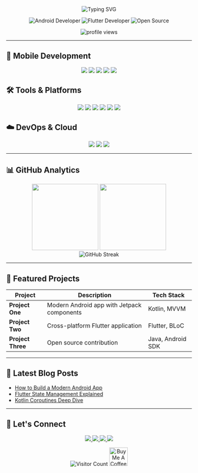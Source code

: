 <div align="center">
  <img src="https://readme-typing-svg.herokuapp.com?font=Fira+Code&weight=700&size=28&duration=4000&pause=1000&color=00F72D&background=000000&center=true&vCenter=true&width=800&height=50&lines=console.log(%22Hello%2C+World!%22);Navneet+Sheoran+Here👋;Android+%7C+Flutter+Developer;Open+Source+Contributor;Tech+Enthusiast" alt="Typing SVG" />
  
  ![Android Developer](https://img.shields.io/badge/-Android%20Developer-3DDC84?style=flat&logo=android&logoColor=white)
  ![Flutter Developer](https://img.shields.io/badge/-Flutter%20Developer-02569B?style=flat&logo=flutter&logoColor=white)
  ![Open Source](https://img.shields.io/badge/-Open%20Source-181717?style=flat&logo=github&logoColor=white)
  
  <img src="https://komarev.com/ghpvc/?username=Navneetsheoran07&label=Profile+Views&color=blueviolet&style=flat" alt="profile views" />
</div>

---

## 📱 **Mobile Development**
<p align="center"> 
  <img src="https://img.shields.io/badge/Android-3DDC84?logo=android&logoColor=white&style=for-the-badge"> 
  <img src="https://img.shields.io/badge/Flutter-02569B?logo=flutter&logoColor=white&style=for-the-badge"> 
  <img src="https://img.shields.io/badge/Kotlin-0095D5?logo=kotlin&logoColor=white&style=for-the-badge"> 
  <img src="https://img.shields.io/badge/Dart-0175C2?logo=dart&logoColor=white&style=for-the-badge"> 
  <img src="https://img.shields.io/badge/Java-ED8B00?logo=java&logoColor=white&style=for-the-badge"> 
</p>

## 🛠 **Tools & Platforms**
<p align="center"> 
  <img src="https://img.shields.io/badge/Android_Studio-3DDC84?logo=android-studio&logoColor=white&style=for-the-badge"> 
  <img src="https://img.shields.io/badge/Firebase-FFCA28?logo=firebase&logoColor=white&style=for-the-badge"> 
  <img src="https://img.shields.io/badge/Git-F05032?logo=git&logoColor=white&style=for-the-badge"> 
  <img src="https://img.shields.io/badge/Figma-F24E1E?logo=figma&logoColor=white&style=for-the-badge"> 
  <img src="https://img.shields.io/badge/GitLab-330F63?logo=gitlab&logoColor=white&style=for-the-badge"> 
  <img src="https://img.shields.io/badge/WordPress-21759B?logo=wordpress&logoColor=white&style=for-the-badge"> 
</p>

## ☁️ **DevOps & Cloud**
<p align="center"> 
  <img src="https://img.shields.io/badge/AWS-232F3E?logo=amazon-aws&logoColor=white&style=for-the-badge"> 
  <img src="https://img.shields.io/badge/Google_Cloud-4285F4?logo=google-cloud&logoColor=white&style=for-the-badge"> 
  <img src="https://img.shields.io/badge/Linux-FCC624?logo=linux&logoColor=black&style=for-the-badge"> 
</p>

---

## 📊 **GitHub Analytics**
<div align="center"> 
  <img height="180em" src="https://github-readme-stats.vercel.app/api?username=Navneetsheoran07&show_icons=true&theme=radical&include_all_commits=true&count_private=true&hide_border=true"/> 
  <img height="180em" src="https://github-readme-stats.vercel.app/api/top-langs/?username=Navneetsheoran07&layout=compact&langs_count=8&theme=radical&hide_border=true"/> 
</div>

<div align="center"> 
  <img src="https://github-readme-streak-stats.herokuapp.com/?user=Navneetsheoran07&theme=radical&hide_border=true" alt="GitHub Streak"/> 
</div>

---

## 🚀 **Featured Projects**

| Project | Description | Tech Stack 
|---------|-------------|------------
| **Project One** | Modern Android app with Jetpack components | Kotlin, MVVM 
| **Project Two** | Cross-platform Flutter application | Flutter, BLoC 
| **Project Three** | Open source contribution | Java, Android SDK 

---

## 📝 **Latest Blog Posts**
<!-- BLOG-POST-LIST:START -->
- [How to Build a Modern Android App](#)
- [Flutter State Management Explained](#)
- [Kotlin Coroutines Deep Dive](#)
<!-- BLOG-POST-LIST:END -->

---

## 🤝 **Let's Connect**
<p align="center"> 
  <a href="https://www.linkedin.com/in/navneet-sheoran/" target="_blank">
    <img src="https://img.shields.io/badge/LinkedIn-0077B5?logo=linkedin&logoColor=white&style=for-the-badge">
  </a> 
 
  <a href="https://dev.to/navneetsheoran" target="_blank">
    <img src="https://img.shields.io/badge/Dev.to-0A0A0A?logo=dev.to&logoColor=white&style=for-the-badge">
  </a> 
  <a href="https://gitlab.com/navneetsheoran" target="_blank">
    <img src="https://img.shields.io/badge/GitLab-330F63?logo=gitlab&logoColor=white&style=for-the-badge">
  </a> 
  <a href="https://instagram.com/Sheoran_sahaab" target="_blank">
    <img src="https://img.shields.io/badge/Instagram-E4405F?logo=instagram&logoColor=white&style=for-the-badge">
  </a> 
</p>

<div align="center">
  <img src="https://profile-counter.glitch.me/Navneetsheoran07/count.svg" alt="Visitor Count" />
  
  <a href="https://www.buymeacoffee.com/navneetshep" target="_blank">
    <img src="https://cdn.buymeacoffee.com/buttons/v2/default-yellow.png" height="50" alt="Buy Me A Coffee"/>
  </a>
</div>
